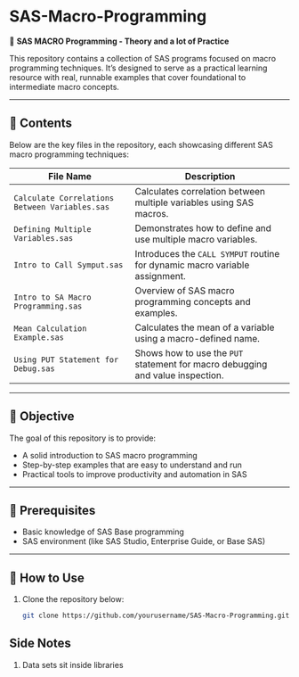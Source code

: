 # SAS-Macro-Programming

📌 **SAS MACRO Programming - Theory and a lot of Practice**

This repository contains a collection of SAS programs focused on macro programming techniques. It’s designed to serve as a practical learning resource with real, runnable examples that cover foundational to intermediate macro concepts.

---

## 📂 Contents

Below are the key files in the repository, each showcasing different SAS macro programming techniques:

| File Name                              | Description |
|----------------------------------------|-------------|
| `Calculate Correlations Between Variables.sas` | Calculates correlation between multiple variables using SAS macros. |
| `Defining Multiple Variables.sas`         | Demonstrates how to define and use multiple macro variables. |
| `Intro to Call Symput.sas`                | Introduces the `CALL SYMPUT` routine for dynamic macro variable assignment. |
| `Intro to SA Macro Programming.sas`       | Overview of SAS macro programming concepts and examples. |
| `Mean Calculation Example.sas`            | Calculates the mean of a variable using a macro-defined name. |
| `Using PUT Statement for Debug.sas`       | Shows how to use the `PUT` statement for macro debugging and value inspection. |

---

## 🎯 Objective

The goal of this repository is to provide:
- A solid introduction to SAS macro programming
- Step-by-step examples that are easy to understand and run
- Practical tools to improve productivity and automation in SAS

---

## 📘 Prerequisites

- Basic knowledge of SAS Base programming
- SAS environment (like SAS Studio, Enterprise Guide, or Base SAS)

---

## 🚀 How to Use

1. Clone the repository below:
   ```bash
   git clone https://github.com/yourusername/SAS-Macro-Programming.git

## Side Notes
1. Data sets sit inside libraries
